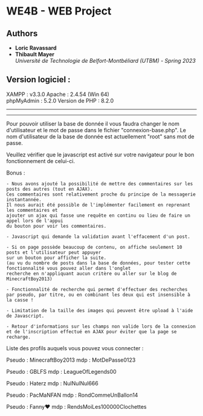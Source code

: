 # WE4B - WEB Project

## Authors
- **Loric Ravassard**
- **Thibault Mayer**  
*Université de Technologie de Belfort-Montbéliard (UTBM) - Spring 2023*


Version logiciel :
---------------------------------------------------------

XAMPP : v3.3.0
Apache : 2.4.54 (Win 64)				
phpMyAdmin : 5.2.0
Version de PHP : 8.2.0

---------------------------------------------------------
---------------------------------------------------------

Pour pouvoir utiliser la base de donnée il vous faudra changer le nom d'utilisateur et le mot de passe dans le fichier "connexion-base.php".
Le nom d'utilisateur de la base de donnée est actuellement "root" sans mot de passe.

Veuillez vérifier que le javascript est activé sur votre navigateur pour le bon fonctionnement de celui-ci.

Bonus :

	- Nous avons ajouté la possibilité de mettre des commentaires sur les posts des autres (tout en AJAX). 
	Ces commentaires sont relativement proche du principe de la messagerie instantannée. 
	Il nous aurait été possible de l'implémenter facilement en reprenant les commentaires et
	ajouter un ajax qui fasse une requête en continu ou lieu de faire un appel lors de l'appui 
	du bouton pour voir les commentaires.

	- Javascript qui demande la validation avant l'effacement d'un post.

	- Si on page possède beaucoup de contenu, on affiche seulement 10 posts et l'utilisateur peut appuyer
	sur un bouton pour afficher la suite.
	(au vu du nombre de posts dans la base de données, pour tester cette fonctionnalité vous pouvez aller dans l'onglet 
	recherche en n'appliquant aucun critère ou aller sur le blog de MinecraftBoy2013) 

	- Fonctionnalité de recherche qui permet d'effectuer des recherches par pseudo, par titre, ou en combinant les deux qui est insensible à la casse !

	- Limitation de la taille des images qui peuvent être upload à l'aide de Javascript.

	- Retour d'informations sur les champs non valide lors de la connexion et de l'inscription effectué en AJAX pour éviter que la page se recharge.


Liste des profils auquels vous pouvez vous connecter : 

Pseudo : MinecraftBoy2013
mdp : MotDePasse0123

Pseudo : GBLFS
mdp : LeagueOfLegends00

Pseudo : Haterz
mdp : NulNulNul666

Pseudo : PacMaNFAN
mdp : RondCommeUnBallon14

Pseudo : Fanny♥
mdp : RendsMoiLes100000Clochettes

